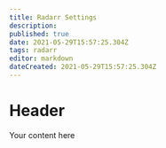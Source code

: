 ```yaml
---
title: Radarr Settings
description: 
published: true
date: 2021-05-29T15:57:25.304Z
tags: radarr
editor: markdown
dateCreated: 2021-05-29T15:57:25.304Z
---
```


# Header
Your content here